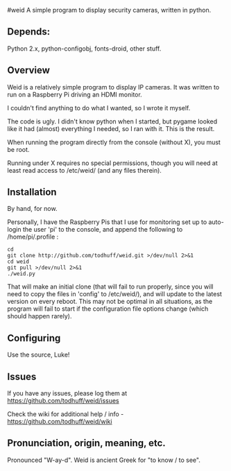 #weid
A simple program to display security cameras, written in python.

## Depends:
Python 2.x, python-configobj, fonts-droid, other stuff.

## Overview
Weid is a relatively simple program to display IP cameras.
It was written to run on a Raspberry Pi driving an HDMI monitor.

I couldn't find anything to do what I wanted, so I wrote it myself.

The code is ugly. I didn't know python when I started, but pygame looked
like it had (almost) everything I needed, so I ran with it. This is the result.

When running the program directly from the console (without X), you must
be root.

Running under X requires no special permissions, though you
will need at least read access to /etc/weid/ (and any files therein).

## Installation
By hand, for now.

Personally, I have the Raspberry Pis that I use for monitoring set up to
auto-login the user 'pi' to the console, and append the following to 
/home/pi/.profile :
```
cd
git clone http://github.com/todhuff/weid.git >/dev/null 2>&1
cd weid
git pull >/dev/null 2>&1
./weid.py
```
That will make an initial clone (that will fail to run properly, since you
will need to copy the files in 'config' to /etc/weid/), and will update
to the latest version on every reboot. This may not be optimal in all
situations, as the program will fail to start if the configuration file options
change (which should happen rarely).

## Configuring
Use the source, Luke!

## Issues
If you have any issues, please log them at https://github.com/todhuff/weid/issues

Check the wiki for additional help / info - https://github.com/todhuff/weid/wiki

## Pronunciation, origin, meaning, etc.
Pronounced "W-ay-d". Weid is ancient Greek for "to know / to see".
